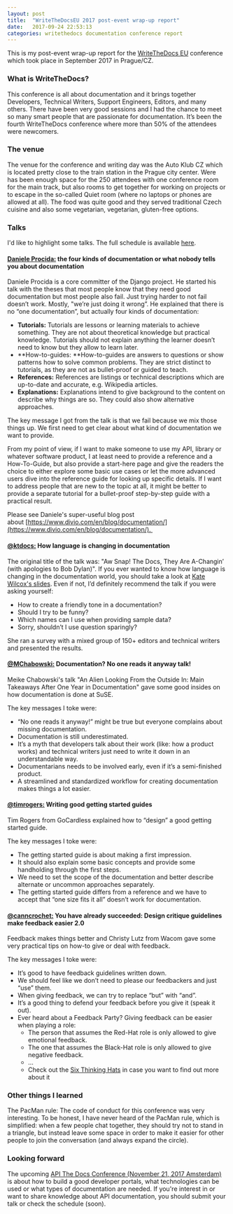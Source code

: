 ```yaml
---
layout: post
title:  "WriteTheDocsEU 2017 post-event wrap-up report"
date:   2017-09-24 22:53:13
categories: writethedocs documentation conference report
---
```


This is my post-event wrap-up report for the [WriteTheDocs EU](http://www.writethedocs.org/conf/eu/2017/) conference which took place in September 2017 in Prague/CZ.

### What is WriteTheDocs?

This conference is all about documentation and it brings together Developers, Technical Writers, Support Engineers, Editors, and many others. There have been very good sessions and I had the chance to meet so many smart people that are passionate for documentation. It’s been the fourth WriteTheDocs conference where more than 50% of the attendees were newcomers.

### The venue

The venue for the conference and writing day was the Auto Klub CZ which is located pretty close to the train station in the Prague city center. Were has been enough space for the 250 attendees with one conference room for the main track, but also rooms to get together for working on projects or to escape in the so-called Quiet room (where no laptops or phones are allowed at all). The food was quite good and they served traditional Czech cuisine and also some vegetarian, vegetarian, gluten-free options.

### Talks

I'd like to highlight some talks. The full schedule is available [here](http://www.writethedocs.org/conf/eu/2017/speakers/).

#### [Daniele Procida:](https://twitter.com/EvilDMP) the four kinds of documentation or what nobody tells you about documentation

<span>Daniele Procida</span><span> is a core </span>committer<span> of the Django project. He started his talk with the theses that most people know that they need good documentation but most people also fail. Just trying harder to not fail doesn’t work. Mostly, "we’re just doing it wrong”. </span>He explained that there is no “one documentation”, but actually four kinds of documentation:

*   **Tutorials:** Tutorials are lessons or learning materials to achieve something. They are not about theoretical knowledge but practical knowledge. Tutorials should not explain anything the learner doesn’t need to know but they allow to learn later.
*   **How-to-guides: **How-to-guides are answers to questions or show patterns how to solve common problems. They are strict distinct to tutorials, as they are not as bullet-proof or guided to teach. 
*   **References:** References are listings or technical descriptions which are up-to-date and accurate, e.g. Wikipedia articles.
*   **Explanations:** Explanations intend to give background to the content on describe why things are so. They could also show alternative approaches.

The key message I got from the talk is that we fail because we mix those things up. We first need to get clear about what kind of documentation we want to provide.

From my point of view, if I want to make someone to use my API, library or whatever software product, I at least need to provide a reference and a How-To-Guide, but also provide a start-here page and give the readers the choice to either explore some basic use cases or let the more advanced users dive into the reference guide for looking up specific details. If I want to address people that are new to the topic at all, it might be better to provide a separate tutorial for a bullet-proof step-by-step guide with a practical result.

<span>Please see </span>Daniele's super-useful <span>blog post about [https://www.divio.com/en/blog/documentation/](https://www.divio.com/en/blog/documentation/). </span>

#### [@ktdocs:](https://twitter.com/ktdocs) How language is changing in documentation

The original title of the talk was: "Aw Snap! The Docs, They Are A-Changin’ (with apologies to Bob Dylan)". If you ever wanted to know how language is changing in the documentation world, you should take a look at [Kate Wilcox's slides](http://mambucom.jira.com). Even if not, I’d definitely recommend the talk if you were asking yourself:

*   How to create a friendly tone in a documentation?
*   Should I try to be funny?
*   Which names can I use when providing sample data?
*   Sorry, shouldn’t I use question sparingly?

She ran a survey with a mixed group of 150+ editors and technical writers and presented the results.

#### [@MChabowski:](https://twitter.com/MChabowski) Documentation? No one reads it anyway talk!

Meike Chabowski's talk "An Alien Looking From the Outside In: Main Takeaways After One Year in Documentation" gave some good insides on how documentation is done at SuSE.

The key messages I toke were:

*   “No one reads it anyway!” might be true but everyone complains about missing documentation.
*   Documentation is still underestimated.
*   It’s a myth that developers talk about their work (like: how a product works) and technical writers just need to write it down in an understandable way.
*   Documentarians needs to be involved early, even if it’s a semi-finished product.
*   A streamlined and standardized workflow for creating documentation makes things a lot easier.

#### [@timrogers:](https://twitter.com/timrogers) Writing good getting started guides

Tim Rogers from GoCardless explained how to “design” a good getting started guide.

The key messages I toke were:

*   The getting started guide is about making a first impression.
*   It should also explain some basic concepts and provide some handholding through the first steps.
*   We need to set the scope of the documentation and better describe alternate or uncommon approaches separately.
*   The getting started guide differs from a reference and we have to accept that “one size fits it all” doesn’t work for documentation.

#### [@canncrochet:](https://twitter.com/canncrochet) You have already succeeded: Design critique guidelines make feedback easier 2.0

Feedback makes things better and Christy Lutz from Wacom gave some very practical tips on how-to give or deal with feedback.

The key messages I toke were:

*   It’s good to have feedback guidelines written down.
*   We should feel like we don’t need to please our feedbackers and just “use” them.
*   When giving feedback, we can try to replace “but” with “and”.
*   It’s a good thing to defend your feedback before you give it (speak it out).
*   Ever heard about a Feedback Party? Giving feedback can be easier when playing a role:
    *   The person that assumes the Red-Hat role is only allowed to give emotional feedback.
    *   The one that assumes the Black-Hat role is only allowed to give negative feedback.
    *   …
    *   Check out the [Six Thinking Hats](https://en.wikipedia.org/wiki/Six_Thinking_Hats) in case you want to find out more about it

### Other things I learned

The PacMan rule: The code of conduct for this conference was very interesting. To be honest, I have never heard of the PacMan rule, which is simplified: when a few people chat together, they should try not to stand in a triangle, but instead leave some space in order to make it easier for other people to join the conversation (and always expand the circle).

### Looking forward

The upcoming [API The Docs Conference (November 21, 2017 Amsterdam)](http://apithedocs.org) is about how to build a good developer portals, what technologies can be used or what types of documentation are needed. If you're interest in or want to share knowledge about API documentation, you should submit your talk or check the schedule (soon).
